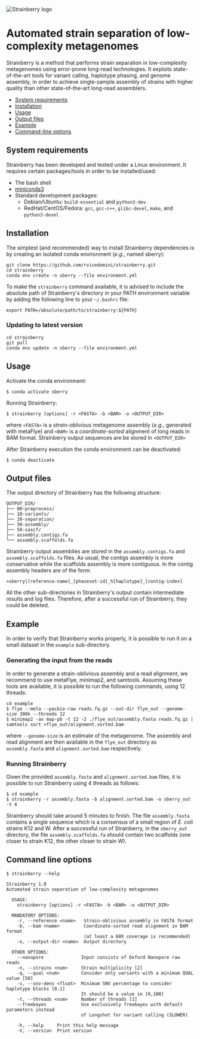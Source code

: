 ![Strainberry logo](https://github.com/rvicedomini/strainberry/raw/master/images/sberry-logo_590x142.png)

# Automated strain separation of low-complexity metagenomes

Strainberry is a method that performs strain separation in low-complexity metagenomes using error-prone long-read technologies. 
It exploits state-of-the-art tools for variant calling, haplotype phasing, and genome assembly, in order to
achieve single-sample assembly of strains with higher quality than other state-of-the-art long-read assemblers.

+ [System requirements](#system-requirements)
+ [Installation](#installation)
+ [Usage](#usage)
+ [Output files](#output-files)
+ [Example](#example)
+ [Command-line options](#command-line-options)

## System requirements

Strainberry has been developed and tested under a Linux environment.
It requires certain packages/tools in order to be installed/used: 
+ The bash shell
+ [miniconda3](https://conda.io/en/latest/miniconda.html)
+ Standard development packages:
    - Debian/Ubuntu: `build-essential` and `python3-dev`
    - RedHat/CentOS/Fedora: `gcc`, `gcc-c++`, `glibc-devel`, `make`, and `python3-devel`

## Installation

The simplest (and recommended) way to install Strainberry dependencies is by creating an isolated conda environment (*e.g.*, named sberry):

```
git clone https://github.com/rvicedomini/strainberry.git
cd strainberry
conda env create -n sberry --file environment.yml
```

To make the `strainberry` command available, it is advised to include the absolute path of Strainberry's directory in your PATH environment variable by adding the following line to your `~/.bashrc` file:

```
export PATH=/absolute/path/to/strainberry:${PATH}
```

### Updating to latest version

``` 
cd strainberry
git pull
conda env update -n sberry --file environment.yml
```

## Usage

Activate the conda environment:

```
$ conda activate sberry
```

Running Strainberry:

```
$ strainberry [options] -r <FASTA> -b <BAM> -o <OUTPUT_DIR>
```

where `<FASTA>` is a *strain-oblivious* metagenome assembly (*e.g.*, generated with metaFlye) 
and `<BAM>` is a *coordinate-sorted* alignment of long reads in BAM format. 
Strainberry output sequences are be stored in `<OUTPUT_DIR>`

After Strainberry execution the conda environment can be deactivated:

```
$ conda deactivate
```

## Output files

The output directory of Strainberry has the following structure:

```
OUTPUT_DIR/
├── 00-preprocess/
├── 10-variants/
├── 20-separation/
├── 30-assembly/
├── 50-sascf/
├── assembly.contigs.fa
└── assembly.scaffolds.fa
```

Strainberry output assemblies are stored in the `assembly.contigs.fa` and `assembly.scaffolds.fa` files.
As usual, the contigs assembly is more conservative while the scaffolds assembly is more contiguous. 
In the contig assembly headers are of the form:

```
>sberry|[reference-name]_[phaseset-id]_h[haplotype]_[contig-index]
```

All the other sub-directories in Strainberry's output contain intermediate results and log files.
Therefore, after a successful run of Strainberry, they could be deleted.

## Example

In order to verify that Strainberry works properly, it is possible to run it on a small dataset in the `example` sub-directory.

### Generating the input from the reads
In order to generate a strain-oblivious assembly and a read alignment, we recommend to use metaFlye, minimap2, and samtools.
Assuming these tools are available, it is possible to run the following commands, using 12 threads:

```
cd example
$ flye --meta --pacbio-raw reads.fq.gz --out-dir flye_out --genome-size 300k --threads 12
$ minimap2 -ax map-pb -t 12 -2 ./flye_out/assembly.fasta reads.fq.gz | samtools sort >flye_out/alignment.sorted.bam
```

where `--genome-size` is an estimate of the metagenome.
The assembly and read alignment are then available in the `flye_out` directory as `assembly.fasta` and `alignment.sorted.bam` respectively.

### Running Strainberry
Given the provided `assembly.fasta` and `alignment.sorted.bam` files, it is possible to run Strainberry using 4 threads as follows:

```
$ cd example
$ strainberry -r assembly.fasta -b alignment.sorted.bam -o sberry_out -t 4
```

Strainberry should take around 5 minutes to finish. The file `assembly.fasta` contains a single sequence which is a consensus of a small region of *E. coli* strains K12 and W.
After a successful run of Strainberry, in the `sberry_out` directory, the file `assembly.scaffolds.fa` should contain two scaffolds (one closer to strain K12, the other closer to strain W).


## Command line options

```
$ strainberry --help

Strainberry 1.0
Automated strain separation of low-complexity metagenomes

  USAGE:
    strainberry [options] -r <FASTA> -b <BAM> -o <OUTPUT_DIR>

  MANDATORY OPTIONS:         
    -r, --reference <name>   Strain-oblivious assembly in FASTA format
    -b, --bam <name>         Coordinate-sorted read alignment in BAM format
                             (at least a 60X coverage is recommended)
    -o, --output-dir <name>  Output directory

  OTHER OPTIONS:            
    --nanopore              Input consists of Oxford Nanopore raw reads
    -n, --strains <num>     Strain multiplicity [2]
    -q, --qual <num>        Consider only variants with a minimum QUAL value [50]
    -s, --snv-dens <float>  Minimum SNV percentage to consider haplotype blocks [0.1]
                            It should be a value in [0,100]
    -t, --threads <num>     Number of threads [1]
    --freebayes             Use exclusively freebayes with default parameters instead
                            of Longshot for variant calling (SLOWER)

    -h, --help     Print this help message
    -V, --version  Print version
```

